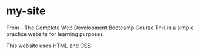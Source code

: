 # my-site
From - The Complete Web Development Bootcamp Course
This is a simple practice website for learning purposes.

This website uses HTML and CSS
